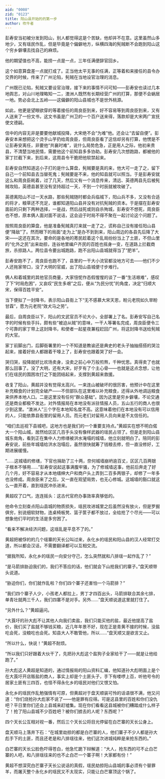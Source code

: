 ```yaml
---
aid: "0008"
zid: "0123"
title: 阳山县开始的的第一步
author: 吹牛者
---
```


彭寿安当初被分发到阳山，别人都觉得这是个苦缺，他却并不在意。这里虽然山多地少，又有瑶民作乱，但是毕竟是个偏僻地方，纵横四海的髡贼断不会跑到阳山这个穷乡僻壤去找自己的麻烦。

他的期望值也不高，能捞一点是一点，三年任满便辞官回乡。

这个如意算盘差一点就打成了。正当他太平无事的任满，正等着和来接任的县令办交界的时候，传来了广州沦陷，髡贼在当地设官治理的消息。

广州既已沦陷，髡贼又要设官治理，接下来的事情不问可知――彭寿安也读过几本地舆志，对山川地理略知一二，澳洲人既然有长期经营广州的打算，那便不会蜗居一地。势必会北上五岭――这偏僻的阳山县城也不是世外桃源。

如此，他更是望眼欲穿的等着接任的周良臣到来，好不容易等到周良臣到来，又有人送来了一份文书，这文书虽是广州卫的一个百户送来得，落款却是大宋两广宣抚使文德嗣。

信中的内容无非是要要他献城投降，大宋绝不会“为难”他。还会让“去留自便”。彭寿安本来想把这个烫手山芋扔给周良臣，但周良臣看了这信却另有打算，他愣是不让彭寿安离任，非要他“共襄时难”，说什么局势危急，正是用人之际，他初来贵县，不清楚当地民情，需要他这个前知县多多协助。彭寿安几次想跑路，都被他的家丁拦截下来，到后来，这周县令干脆把他软禁起来。

彭寿安自然知道这小子打的是什么算盘，髡贼要是真的来，他大可一走了之，留下自己一个前知县去当替死鬼；髡贼要是不来，他的知县就可以照当。于是彭寿安就这么和周良臣耗着，过了几天，然后又有一个消息传来，清远、英德两县先后被髡贼攻陷，英德县甚至没有坚持超过一天，不到一个时辰就被攻破了。

英德离阳山不过一天水路，那些髡贼随时都会兵临城下，阳山兵不多，又没有合适的将才，粮草还不充足，谁都知道阳山县并没有对抗髡贼的资本。于是摆在彭寿安面前的只剩下两种选择，一是战，然后战死或则自杀殉城，彭寿安不想死，周良臣也不想，原本俩人面对面不说话，这会迫于时局不得不聚在一起讨论这个问题了。

按照周良臣的算盘，他是准备髡贼真打来就一走了之，谎称自己没有接任阳山县便“降敌”了。然而眼下的局面“走为上”是办不到到来，阳山周边的各县先后降了大宋――这还在其次，要命的是各地的莠民趁着这个乱局纷纷当上了土匪，不但山里的“化外之民”出来劫掠，连谷地里编户齐民的百姓也摇身一变，在道路上拦截商旅，杀掠路人。两位县令要出城跑路，跑不出阳山县城就得当了“肥羊”。

彭寿安跑不了，周良臣也跑不了，县里的一干大小流官都没地方可去――他们不少人还拖家带口，没了大明的官威，出了阳山县城便寸步难行。

俩人和着城里的其他官员商量，大家忸怩作态假惺惺的谈了一番“生活艰难”，感叹了下“时局危困”，又哀叹“民生多艰”之后，便从“为民分忧”的角度，决定“归顺大宋，保得百姓平安”。

当下便拟了一封降书，表示阳山县衙上下“无不感慕大宋天恩，盼元老院如久旱盼甘霖”，愿为元老院“效犬马之劳”。

最后，自周良臣以下，阳山的文武官员不论大小，全部署上了名。彭寿安写自己名字的时候有些手抖，颇有些“被迫从贼”的意味，一干人等署名完成，周良臣便令三个可靠的家丁带上这封降书，和使者一起星夜兼程赶回广州，将这封降书送给髡贼的大官。

家丁前脚出门，后脚衙署里的一个不知道是教谕还是典史的老头子抽抽搭搭的哭泣起来，接着好些人都跟着干嚎上了，彭寿安也跟着哭了好一会。

哭归哭，投降就好比欢场卖身，没卖之前心中万般煎熬，千种忧思。真得卖了也就那么回事了。没了大明，还有大宋，好歹有了个主心骨――也就是这点念想，让他们在瑶民的围困攻打之下能团结起来，支撑到黄超来救援。

收复了阳山，黄超并没有觉得太高兴。一来连山被破坏的很厉害，他预计中在这里补充粮食的计划完全破产――不但部队在这里难以补充粮食，还得从外地调运粮食来供养本地人口。二是这里没有任何“群众基础”。因为这里是穷乡僻壤，不论交通还是商业都极不发达，对外情报局在本地没有派驻情报人员，五山五行的商人也很少到这里。“澳洲人”三个字在本地知名度不高。这意味着他们在本地没有可以信用的人，只能依靠县衙里的留用人员。而元老们对留用人员向来是不太信任的。

“咱们去巡视下县城吧，这地方也是我们的一个重要支持点。”黄超实在想不明白偌大一个阳山城，居然给区区几百手头没有像样武器的瑶民占领了。但是走到阳山县城东南角，看到正在集中人力修缮被洪水淹塌的城墙，他立刻就明白了。陪同的彭寿安说，前些年城墙给洪水泡塌后，虽然很快就筹了钱粮去修，但一直没修好，工期进展缓慢。

“……这城墙的修缮，下官也捐助了三十两，奈何城墙崩坍逾百丈，区区几百两银子根本不够用……”彭寿安说起这事满腹牢骚，为了修城墙这事，他前后奔走了好几个月，好不容易才从本地缙绅大户和商户头上弄到二百多两银子，却修了一年多也没修成。周良臣来了之后，又一直在观望局势，也无心修城。这城墙的豁口就这么一直开着，直到瑶民冲杀进来。

黄超叹了口气，连连摇头：这古代官府办事效率真够低的。

他命令立刻查点阳山县城的物质损失，瑶民攻进城里之后虽然没有放火，但是罗掘俱穷，别说细软财物，连桌椅板凳、篮子筐子都不放过，全给抢了个尽光――可以想象他们平时的生活是多穷困了。

“看来不解决经济问题，这瑶乱是平息不了的。”

黄超把被俘的的几个瑶寨的天长公叫过来，永化乡的瑶民和阳山县的汉人经常打交道，所以都会汉话，不需要翻译都可以互相交流。

“据我所知，永化乡的瑶民一向安分守己，怎么突然就和八排瑶一起作乱了？”

“是马箭排胁迫我们的，我们不答应的话，他们就会下山抢我们的寨子。”盘天顺带头说道。

“胁迫你们，你们就作乱啦？你们四个寨子还害怕一个马箭排？”

“我们四个寨子人少，小孩老人都拉上，男丁才四百出头，马箭排联合其余七排，单青壮就两三千人，我们四寨不是对手。另外……”盘天顺说道这里就打住了。

“另外什么？”黄超逼问。

“大莨圩的孙大彪不让其他人向我们卖盐，我们只能买他的盐，最近他提高了盐价，我们买了盐就不够钱买粮，近几年年景不好，现在正是青黄不接的时候，没盐吃会死，没粮吃也会死。知县大人不敢管他，所以……”盘天顺又是欲言又止。

“所以什么，快说！”黄超不耐烦。

“所以我们只好跟着大伙干了，先把孙大彪这个盐狗子全家给干了――就是让他给跑了。”

孙大彪这人黄超是知道的，通过情报局的阳山资料汇编，他知道孙大彪明面上是个在大莨圩开店贩盐的商人，事实上却是个土匪头子，手下有喽啰上百，听他号令的居家土匪有三四百，也怪不得永化乡的瑶民对他们又恨又怕。

永化乡的瑶民作乱勉强情有可原，但黄超对于盘天顺装可怜的话语很不满，他又问道：“你们烧抢孙大彪家不说了――他是罪有应得。可是这县里的百姓和你们没仇吧？平日里你们还会上县城来赶墟集。现在你们看看这县城被你们糟踏成什么样子了！抢了阳山县城不少百姓吧？被你们掳去的人呢？东西呢？”

四个天长公互相对视一番，然后三个天长公将目光停留在白芒寨的天长公身上。

盘天顺马上落井下石：“在城里劫掠的都是白芒寨的人，他们寨子不少人都是孙大彪手下的土匪，而且还老是和八排瑶往来，他们这次进城纯粹是来抢东西的。”

白芒寨的天长公脸色吓得苍白，他急忙跪下辩解道：“大人，抢东西的可不止白芒寨的人吧，和八排瑶往来的也不止白芒一个寨子啊！大家都有份！”

黄超不想深究白芒寨子天长公说话的真假，瑶民劫掠阳山县城的事必须有个替罪羊，而屠灭整个永化乡的瑶民又不太现实，只能让白芒寨顶这个锅了。
